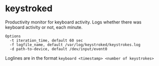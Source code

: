 # keystroked
Productivity monitor for keyboard activity. Logs whether there was keyboard activity or not, each minute.

    Options
      -t iteration_time, default 60 sec
      -f logfile_name, default /var/log/keystroked/keystrokes.log
      -d path-to-device, default /dev/input/event0

Loglines are in the format `keyboard <timestamp> <number of keystrokes>`
